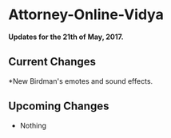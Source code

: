 # Attorney-Online-Vidya
__Updates for the 21th of May, 2017.__

## Current Changes
*New Birdman's emotes and sound effects.


## Upcoming Changes
* Nothing
